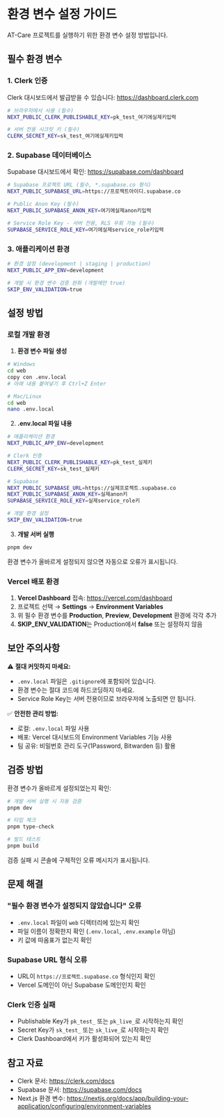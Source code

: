 # 환경 변수 설정 가이드

AT-Care 프로젝트를 실행하기 위한 환경 변수 설정 방법입니다.

## 필수 환경 변수

### 1. Clerk 인증

Clerk 대시보드에서 발급받을 수 있습니다: https://dashboard.clerk.com

```bash
# 브라우저에서 사용 (필수)
NEXT_PUBLIC_CLERK_PUBLISHABLE_KEY=pk_test_여기에실제키입력

# 서버 전용 시크릿 키 (필수)
CLERK_SECRET_KEY=sk_test_여기에실제키입력
```

### 2. Supabase 데이터베이스

Supabase 대시보드에서 확인: https://supabase.com/dashboard

```bash
# Supabase 프로젝트 URL (필수, *.supabase.co 형식)
NEXT_PUBLIC_SUPABASE_URL=https://프로젝트아이디.supabase.co

# Public Anon Key (필수)
NEXT_PUBLIC_SUPABASE_ANON_KEY=여기에실제anon키입력

# Service Role Key - 서버 전용, RLS 우회 가능 (필수)
SUPABASE_SERVICE_ROLE_KEY=여기에실제service_role키입력
```

### 3. 애플리케이션 환경

```bash
# 환경 설정 (development | staging | production)
NEXT_PUBLIC_APP_ENV=development

# 개발 시 환경 변수 검증 완화 (개발에만 true)
SKIP_ENV_VALIDATION=true
```

## 설정 방법

### 로컬 개발 환경

1. **환경 변수 파일 생성**

```bash
# Windows
cd web
copy con .env.local
# 아래 내용 붙여넣기 후 Ctrl+Z Enter

# Mac/Linux
cd web
nano .env.local
```

2. **.env.local 파일 내용**

```bash
# 애플리케이션 환경
NEXT_PUBLIC_APP_ENV=development

# Clerk 인증
NEXT_PUBLIC_CLERK_PUBLISHABLE_KEY=pk_test_실제키
CLERK_SECRET_KEY=sk_test_실제키

# Supabase
NEXT_PUBLIC_SUPABASE_URL=https://실제프로젝트.supabase.co
NEXT_PUBLIC_SUPABASE_ANON_KEY=실제anon키
SUPABASE_SERVICE_ROLE_KEY=실제service_role키

# 개발 환경 설정
SKIP_ENV_VALIDATION=true
```

3. **개발 서버 실행**

```bash
pnpm dev
```

환경 변수가 올바르게 설정되지 않으면 자동으로 오류가 표시됩니다.

### Vercel 배포 환경

1. **Vercel Dashboard** 접속: https://vercel.com/dashboard
2. 프로젝트 선택 → **Settings** → **Environment Variables**
3. 위 필수 환경 변수를 **Production**, **Preview**, **Development** 환경에 각각 추가
4. **SKIP_ENV_VALIDATION**는 Production에서 **false** 또는 설정하지 않음

## 보안 주의사항

⚠️ **절대 커밋하지 마세요:**

- `.env.local` 파일은 `.gitignore`에 포함되어 있습니다.
- 환경 변수는 절대 코드에 하드코딩하지 마세요.
- Service Role Key는 서버 전용이므로 브라우저에 노출되면 안 됩니다.

✅ **안전한 관리 방법:**

- 로컬: `.env.local` 파일 사용
- 배포: Vercel 대시보드의 Environment Variables 기능 사용
- 팀 공유: 비밀번호 관리 도구(1Password, Bitwarden 등) 활용

## 검증 방법

환경 변수가 올바르게 설정되었는지 확인:

```bash
# 개발 서버 실행 시 자동 검증
pnpm dev

# 타입 체크
pnpm type-check

# 빌드 테스트
pnpm build
```

검증 실패 시 콘솔에 구체적인 오류 메시지가 표시됩니다.

## 문제 해결

### "필수 환경 변수가 설정되지 않았습니다" 오류

- `.env.local` 파일이 `web` 디렉터리에 있는지 확인
- 파일 이름이 정확한지 확인 (`.env.local`, `.env.example` 아님)
- 키 값에 따옴표가 없는지 확인

### Supabase URL 형식 오류

- URL이 `https://프로젝트.supabase.co` 형식인지 확인
- Vercel 도메인이 아닌 Supabase 도메인인지 확인

### Clerk 인증 실패

- Publishable Key가 `pk_test_` 또는 `pk_live_`로 시작하는지 확인
- Secret Key가 `sk_test_` 또는 `sk_live_`로 시작하는지 확인
- Clerk Dashboard에서 키가 활성화되어 있는지 확인

## 참고 자료

- Clerk 문서: https://clerk.com/docs
- Supabase 문서: https://supabase.com/docs
- Next.js 환경 변수: https://nextjs.org/docs/app/building-your-application/configuring/environment-variables
